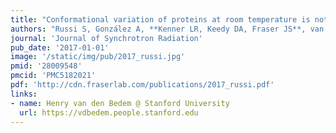 ```yaml
---
title: "Conformational variation of proteins at room temperature is not dominated by radiation damage"
authors: "Russi S, González A, **Kenner LR, Keedy DA, Fraser JS**, van den Bedem H"
journal: 'Journal of Synchrotron Radiation'
pub_date: '2017-01-01'
image: '/static/img/pub/2017_russi.jpg'
pmid: '28009548'
pmcid: 'PMC5182021'
pdf: 'http://cdn.fraserlab.com/publications/2017_russi.pdf'
links:
- name: Henry van den Bedem @ Stanford University
  url: https://vdbedem.people.stanford.edu
---
```

